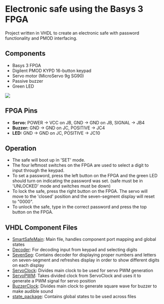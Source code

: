 # Electronic safe using the Basys 3 FPGA
Project written in VHDL to create an electronic safe with password functionality and PMOD interfacing.

## Components
 - Basys 3 FPGA
 - Digilent PMOD KYPD 16-button keypad
 - Servo motor (MicroServo 9g SG90)
 - Passive buzzer
 - Green LED

![](https://raw.githubusercontent.com/mnolander/SmartSafe/main/Overview.png?token=GHSAT0AAAAAAB2G5BWQQP2G3VCVIP2BS5LEY4G7YWA)

## FPGA Pins
- **Servo:** POWER -> VCC on JB, GND -> GND on JB, SIGNAL -> JB4
- **Buzzer:** GND -> GND on JC, POSITIVE -> JC4
- **LED:** GND -> GND on JC, POSITIVE -> JC10

## Operation
 - The safe will boot up in 'SET' mode. 
 - The four leftmost switches on the FPGA are used to select a digit to input through the keypad. 
 - To set a password, press the left button on the FPGA and the green LED should turn on indicating the password was set. (safe must be in 'UNLOCKED' mode and switches must be down)
 - To lock the safe, press the right button on the FPGA. The servo will move to the 'closed' position and the seven-segment display will reset to "0000".
 - To unlock the safe, type in the correct password and press the top button on the FPGA.
 
 ## VHDL Component Files
 - [SmartSafeMain](https://github.com/mnolander/SmartSafe/blob/main/SmartSafeMain.vhd): Main file, handles component port mapping and global states
 - [Decoder](https://github.com/mnolander/SmartSafe/blob/main/Decoder.vhd): For decoding input from keypad and selecting digits
 - [SevenSeg](https://github.com/mnolander/SmartSafe/blob/main/SmartSafeProject.srcs/sources_1/new/SevenSeg.vhd): Contains decoder for displaying proper numbers and letters on seven-segment and refreshes display in order to show different digits on each display
 - [ServoClock](https://github.com/mnolander/SmartSafe/blob/main/SmartSafeProject.srcs/sources_1/new/ServoClock.vhd): Divides main clock to be used for servo PWM generation
 - [ServoPWM](https://github.com/mnolander/SmartSafe/blob/main/SmartSafeProject.srcs/sources_1/new/ServoPWM.vhd): Takes divided clock from ServoClock and uses it to generate a PWM signal for servo position
 - [BuzzerClock](https://github.com/mnolander/SmartSafe/blob/main/SmartSafeProject.srcs/sources_1/new/BuzzerClock.vhd): Divides main clock to generate square wave for buzzer to make audible sound
 - [state_package](https://github.com/mnolander/SmartSafe/blob/main/SmartSafeProject.srcs/sources_1/new/state_package.vhd): Contains global states to be used across files
